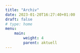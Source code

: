 ```yaml
---
title: "Archiv"
date: 2023-01-20T16:27:40+01:00
draft: false
# type: home
menu:
    main:
        weight: 4
        parent: aktuell
---
```


